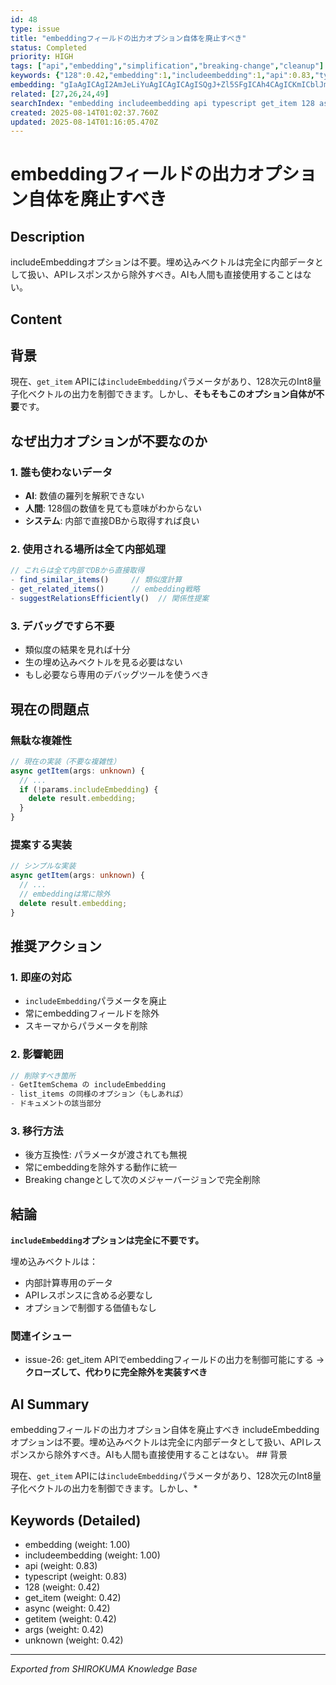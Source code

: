 ```yaml
---
id: 48
type: issue
title: "embeddingフィールドの出力オプション自体を廃止すべき"
status: Completed
priority: HIGH
tags: ["api","embedding","simplification","breaking-change","cleanup"]
keywords: {"128":0.42,"embedding":1,"includeembedding":1,"api":0.83,"typescript":0.83}
embedding: "gIaAgICAgI2AmJeLiYuAgICAgICAgISQgJ+Zl5SFgICAh4CAgICKmICblJmYgICAgJaAgICAhpOAnoiPkoCAgICfgICAgIuRgJOAg4eGgICAmoCAgICMi4CFhICKgoCAgJ6AgICAh4eAgJCIiYiAgICVgICAgIGIgImZgYGMgIA="
related: [27,26,24,49]
searchIndex: "embedding includeembedding api typescript get_item 128 async getitem args unknown"
created: 2025-08-14T01:02:37.760Z
updated: 2025-08-14T01:16:05.470Z
---
```


# embeddingフィールドの出力オプション自体を廃止すべき

## Description

includeEmbeddingオプションは不要。埋め込みベクトルは完全に内部データとして扱い、APIレスポンスから除外すべき。AIも人間も直接使用することはない。

## Content

## 背景

現在、`get_item` APIには`includeEmbedding`パラメータがあり、128次元のInt8量子化ベクトルの出力を制御できます。しかし、**そもそもこのオプション自体が不要**です。

## なぜ出力オプションが不要なのか

### 1. 誰も使わないデータ
- **AI**: 数値の羅列を解釈できない
- **人間**: 128個の数値を見ても意味がわからない
- **システム**: 内部で直接DBから取得すれば良い

### 2. 使用される場所は全て内部処理
```typescript
// これらは全て内部でDBから直接取得
- find_similar_items()     // 類似度計算
- get_related_items()      // embedding戦略
- suggestRelationsEfficiently()  // 関係性提案
```

### 3. デバッグですら不要
- 類似度の結果を見れば十分
- 生の埋め込みベクトルを見る必要はない
- もし必要なら専用のデバッグツールを使うべき

## 現在の問題点

### 無駄な複雑性
```typescript
// 現在の実装（不要な複雑性）
async getItem(args: unknown) {
  // ...
  if (!params.includeEmbedding) {
    delete result.embedding;
  }
}
```

### 提案する実装
```typescript
// シンプルな実装
async getItem(args: unknown) {
  // ...
  // embeddingは常に除外
  delete result.embedding;
}
```

## 推奨アクション

### 1. 即座の対応
- `includeEmbedding`パラメータを廃止
- 常にembeddingフィールドを除外
- スキーマからパラメータを削除

### 2. 影響範囲
```typescript
// 削除すべき箇所
- GetItemSchema の includeEmbedding
- list_items の同様のオプション（もしあれば）
- ドキュメントの該当部分
```

### 3. 移行方法
- 後方互換性: パラメータが渡されても無視
- 常にembeddingを除外する動作に統一
- Breaking changeとして次のメジャーバージョンで完全削除

## 結論

**`includeEmbedding`オプションは完全に不要です。**

埋め込みベクトルは：
- 内部計算専用のデータ
- APIレスポンスに含める必要なし
- オプションで制御する価値もなし

### 関連イシュー
- issue-26: get_item APIでembeddingフィールドの出力を制御可能にする
  → **クローズして、代わりに完全除外を実装すべき**

## AI Summary

embeddingフィールドの出力オプション自体を廃止すべき includeEmbeddingオプションは不要。埋め込みベクトルは完全に内部データとして扱い、APIレスポンスから除外すべき。AIも人間も直接使用することはない。 ## 背景

現在、`get_item` APIには`includeEmbedding`パラメータがあり、128次元のInt8量子化ベクトルの出力を制御できます。しかし、*

## Keywords (Detailed)

- embedding (weight: 1.00)
- includeembedding (weight: 1.00)
- api (weight: 0.83)
- typescript (weight: 0.83)
- 128 (weight: 0.42)
- get_item (weight: 0.42)
- async (weight: 0.42)
- getitem (weight: 0.42)
- args (weight: 0.42)
- unknown (weight: 0.42)

---
*Exported from SHIROKUMA Knowledge Base*
